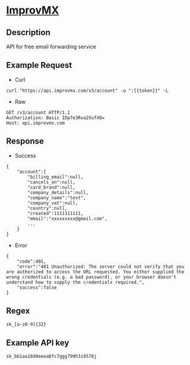 # [ImprovMX](https://improvmx.com/api)

## __Description__
API for free email forwarding service

## __Example Request__
* Curl
```
curl "https://api.improvmx.com/v3/account" -u ":{{token}}" -L
```

* Raw
```
GET /v3/account HTTP/1.1
Authorization: Basic IDp7e3Rva2VufX0=
Host: api.improvmx.com
```

## __Response__
* Success
```
{
    "account":{
        "billing_email":null,
        "cancels_on":null,
        "card_brand":null,
        "company_details":null,
        "company_name":"test",
        "company_vat":null,
        "country":null,
        "created":1111111111,
        "email":"xxxxxxxxx@gmail.com",
        ...
    }
}
```
* Error
```
{
    "code":401,
    "error":"401 Unauthorized: The server could not verify that you are authorized to access the URL requested. You either supplied the wrong credentials (e.g. a bad password), or your browser doesn't understand how to supply the credentials required.",
    "success":false
}
```

## __Regex__
```
sk_[a-z0-9]{32}
```

## __Example API key__
```
sk_bb1aa18d0eeea0fc7ggg799h3i9578j
```